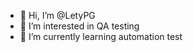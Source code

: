 - 👋 Hi, I’m @LetyPG
- 👀 I’m interested in QA testing
- 🌱 I’m currently learning automation test

<!---
LetyPG/LetyPG is a ✨ special ✨ repository because its `README.md` (this file) appears on your GitHub profile.
You can click the Preview link to take a look at your changes.
--->
